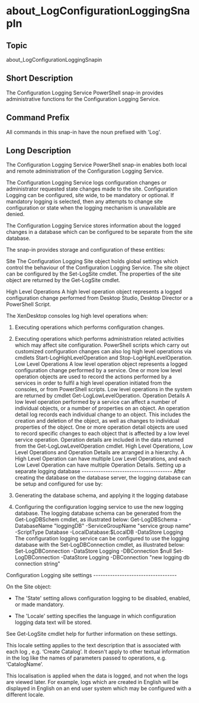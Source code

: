 ﻿
# about\_LogConfigurationLoggingSnapIn

## Topic
about\_LogConfigurationLoggingSnapin


## Short Description

The Configuration Logging Service PowerShell snap-in provides administrative functions for the Configuration Logging Service.


## Command Prefix
All commands in this snap-in have the noun prefixed with 'Log'.


## Long Description
The Configuration Logging Service PowerShell snap-in enables both local and remote administration of the Configuration Logging Service.

The Configuration Logging Service logs configuration changes or administrator requested state changes made to the site. Configuration Logging can be configured, site wide, to be mandatory or optional. If mandatory logging is selected, then any attempts to change site configuration or state when the logging mechanism is unavailable are denied.

The Configuration Logging Service stores information about the logged changes in a database which can be configured to be separate from the site database.

The snap-in provides storage and configuration of these entities:

Site The Configuration Logging Site object holds global settings which control the behaviour of the Configuration Logging Service. The site object can be configured by the Set-LogSite cmdlet. The properties of the site object are returned by the Get-LogSite cmdlet.

High Level Operations A high level operation object represents a logged configuration change performed from Desktop Studio, Desktop Director or a PowerShell Script.

The XenDesktop consoles log high level operations when:


  1)  Executing operations which performs configuration changes.
  2)  Executing operations which performs administration related activities which may affect site configuration.
PowerShell scripts which carry out customized configuration changes can also log high level operations via cmdlets Start-LogHighLevelOperation and Stop-LogHighLevelOperation.
Low Level Operations A low level operation object represents a logged configuration change performed by a service. One or more low level operation objects are used to record the actions performed by a services in order to fulfil a high level operation initiated from the consoles, or from PowerShell scripts.
Low level operations in the system are returned by cmdlet Get-LogLowLevelOperation.
Operation Details A low level operation performed by a service can affect a number of individual objects, or a number of properties on an object. An operation detail log records each individual change to an object. This includes the creation and deletion of the object, as well as changes to individual properties of the object.
One or more operation detail objects are used to record specific changes to each object that is affected by a low level service operation.
Operation details are included in the data returned from the Get-LogLowLevelOperation cmdlet.
High Level Operations, Low Level Operations and Operation Details are arranged in a hierarchy. A High Level Operation can have multiple Low Level Operations, and each Low Level Operation can have multiple Operation Details.
Setting up a separate logging database -------------------------------------- After creating the database on the database server, the logging database can be setup and configured for use by:

  1)  Generating the database schema, and applying it the logging database
  2)  Configuring the configuration logging service to use the new logging database.
The logging database schema can be generated from the Get-LogDBSchem cmdlet, as illustrated below: Get-LogDBSchema -DatabaseName "loggingDB" -ServiceGroupName "service group name" -ScriptType Database -LocalDatabase:\$LocalDB -DataStore Logging
The configuration logging service can be configured to use the logging database with the Set-LogDBConnection cmdlet, as illustrated below: Set-LogDBConnection -DataStore Logging -DBConnection \$null Set-LogDBConnection -DataStore Logging -DBConnection "new logging db connection string"


Configuration Logging site settings -----------------------------------

On the Site object:


  * The 'State' setting allows configuration logging to be disabled, enabled, or made mandatory.

  * The 'Locale' setting specifies the language in which configuration logging data text will be stored.

See Get-LogSite cmdlet help for further information on these settings.

This locale setting applies to the text description that is associated with each log , e.g. ‘Create Catalog’. It  doesn't apply to other textual information in the log like the names of parameters passed to operations, e.g. ‘CatalogName’.

This localisation is applied when the data is logged, and not when the logs are viewed later. For example, logs which are created in English will be displayed in English on an end user system which may be configured with a different locale.


